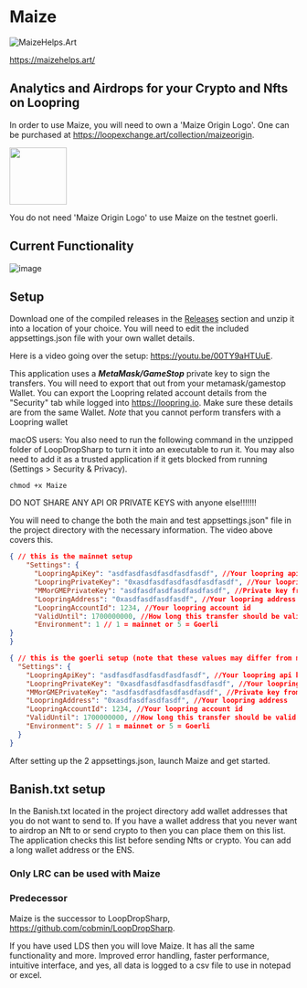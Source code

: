 # Maize
![MaizeHelps.Art](https://github.com/cobmin/Maize/assets/97369738/4db3a21f-11aa-4cb6-8214-aa5655332c1f)

https://maizehelps.art/


## Analytics and Airdrops for your Crypto and Nfts on Loopring

In order to use Maize, you will need to own a 'Maize Origin Logo'. One can be purchased at https://loopexchange.art/collection/maizeorigin.

<img src="https://user-images.githubusercontent.com/97369738/206356200-491b3771-61f2-41c8-af85-3f2c308f0aaa.png" width="100" height="100" />

You do not need 'Maize Origin Logo' to use Maize on the testnet goerli.

## Current Functionality 
![image](https://user-images.githubusercontent.com/97369738/219905282-ec7143b4-5be4-465c-9163-df8e9a53f8db.png)

## Setup

Download one of the compiled releases in the [Releases](https://github.com/cobmin/maize/releases) section and unzip it into a location of your choice. You will need to edit the included appsettings.json file with your own wallet details. 

Here is a video going over the setup: https://youtu.be/00TY9aHTUuE.

This application uses a ***MetaMask/GameStop*** private key to sign the transfers. You will need to export that out from your metamask/gamestop Wallet. You can export the Loopring related account details from the "Security" tab while logged into https://loopring.io. Make sure these details are from the same Wallet. *Note* that you cannot perform transfers with a Loopring wallet

macOS users: You also need to run the following command in the unzipped folder of LoopDropSharp to turn it into an executable to run it. You may also need to add it as a trusted application if it gets blocked from running (Settings > Security & Privacy).

```
chmod +x Maize
```
DO NOT SHARE ANY API OR PRIVATE KEYS with anyone else!!!!!!! 

You will need to change the both the main and test appsettings.json" file in the project directory with the necessary information. The video above covers this. 

```json
{ // this is the mainnet setup
    "Settings": {
      "LoopringApiKey": "asdfasdfasdfasdfasdfasdf", //Your loopring api key.  DO NOT SHARE THIS AT ALL. FLOWERS INFORMATION
      "LoopringPrivateKey": "0xasdfasdfasdfasdfasdfasdf", //Your loopring private key.  DO NOT SHARE THIS AT ALL.
      "MMorGMEPrivateKey": "asdfasdfasdfasdfasdfasdf", //Private key from metamask. DO NOT SHARE THIS AT ALL.: null,
      "LoopringAddress": "0xasdfasdfasdfasdf", //Your loopring address
      "LoopringAccountId": 1234, //Your loopring account id
      "ValidUntil": 1700000000, //How long this transfer should be valid for. Shouldn't have to change this value
      "Environment": 1 // 1 = mainnet or 5 = Goerli
}
}

{ // this is the goerli setup (note that these values may differ from mainnet)
  "Settings": {
    "LoopringApiKey": "asdfasdfasdfasdfasdfasdf", //Your loopring api key.  DO NOT SHARE THIS AT ALL. FLOWERS INFORMATION
    "LoopringPrivateKey": "0xasdfasdfasdfasdfasdfasdf", //Your loopring private key.  DO NOT SHARE THIS AT ALL.
    "MMorGMEPrivateKey": "asdfasdfasdfasdfasdfasdf", //Private key from metamask. DO NOT SHARE THIS AT ALL.: null,
    "LoopringAddress": "0xasdfasdfasdfasdf", //Your loopring address
    "LoopringAccountId": 1234, //Your loopring account id
    "ValidUntil": 1700000000, //How long this transfer should be valid for. Shouldn't have to change this value
    "Environment": 5 // 1 = mainnet or 5 = Goerli
  }
}
```
After setting up the 2 appsettings.json, launch Maize and get started.

## Banish.txt setup
In the Banish.txt located in the project directory add wallet addresses that you do not want to send to. If you have a wallet address that you never want to airdrop an Nft to or send crypto to then you can place them on this list. The application checks this list before sending Nfts or crypto. You can add a long wallet address or the ENS.

### Only LRC can be used with Maize

### Predecessor
Maize is the successor to LoopDropSharp, https://github.com/cobmin/LoopDropSharp. 

If you have used LDS then you will love Maize. It has all the same functionality and more. Improved error handling, faster performance, intuitive interface, and yes, all data is logged to a csv file to use in notepad or excel.
